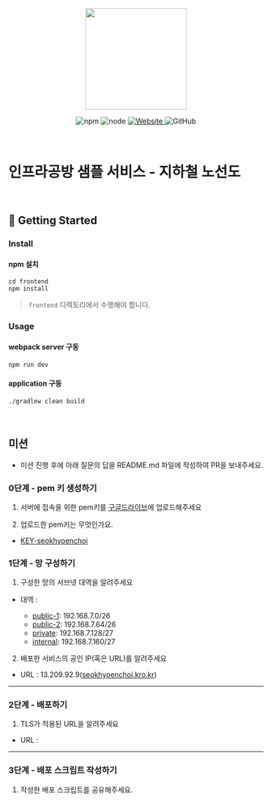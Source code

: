 <p align="center">
    <img width="200px;" src="https://raw.githubusercontent.com/woowacourse/atdd-subway-admin-frontend/master/images/main_logo.png"/>
</p>
<p align="center">
  <img alt="npm" src="https://img.shields.io/badge/npm-%3E%3D%205.5.0-blue">
  <img alt="node" src="https://img.shields.io/badge/node-%3E%3D%209.3.0-blue">
  <a href="https://edu.nextstep.camp/c/R89PYi5H" alt="nextstep atdd">
    <img alt="Website" src="https://img.shields.io/website?url=https%3A%2F%2Fedu.nextstep.camp%2Fc%2FR89PYi5H">
  </a>
  <img alt="GitHub" src="https://img.shields.io/github/license/next-step/atdd-subway-service">
</p>

<br>

# 인프라공방 샘플 서비스 - 지하철 노선도

<br>

## 🚀 Getting Started

### Install
#### npm 설치
```
cd frontend
npm install
```
> `frontend` 디렉토리에서 수행해야 합니다.

### Usage
#### webpack server 구동
```
npm run dev
```
#### application 구동
```
./gradlew clean build
```
<br>

## 미션

* 미션 진행 후에 아래 질문의 답을 README.md 파일에 작성하여 PR을 보내주세요.

### 0단계 - pem 키 생성하기

1. 서버에 접속을 위한 pem키를 [구글드라이브](https://drive.google.com/drive/folders/1dZiCUwNeH1LMglp8dyTqqsL1b2yBnzd1?usp=sharing)에 업로드해주세요

2. 업로드한 pem키는 무엇인가요.
- [KEY-seokhyoenchoi](https://drive.google.com/file/d/1OZWUeojRF5OJGysegTDkRQkQJ1gUAXuC/view?usp=sharing)

### 1단계 - 망 구성하기
1. 구성한 망의 서브넷 대역을 알려주세요
- 대역 : 

  - [public-1](https://ap-northeast-2.console.aws.amazon.com/vpc/home?region=ap-northeast-2#SubnetDetails:subnetId=subnet-0ece9de76d2860188): 192.168.7.0/26  
  - [public-2](https://ap-northeast-2.console.aws.amazon.com/vpc/home?region=ap-northeast-2#SubnetDetails:subnetId=subnet-038d4e9579b7cd0b1): 192.168.7.64/26  
  - [private](https://ap-northeast-2.console.aws.amazon.com/vpc/home?region=ap-northeast-2#vpcs:VpcId=vpc-01c1ad116a37b0230): 192.168.7.128/27  
  - [internal](https://ap-northeast-2.console.aws.amazon.com/vpc/home?region=ap-northeast-2#SubnetDetails:subnetId=subnet-017cb4cb4a033270f): 192.168.7.160/27  

2. 배포한 서비스의 공인 IP(혹은 URL)를 알려주세요

- URL : 13.209.92.9([seokhyoenchoi.kro.kr](seokhyoenchoi.kro.kr))



---

### 2단계 - 배포하기
1. TLS가 적용된 URL을 알려주세요

- URL : 

---

### 3단계 - 배포 스크립트 작성하기

1. 작성한 배포 스크립트를 공유해주세요.


